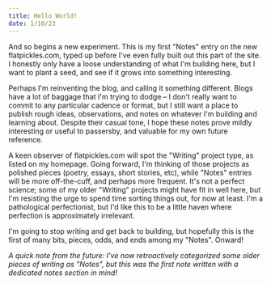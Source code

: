 ```yaml
---
title: Hello World!
date: 1/10/23
---
```


And so begins a new experiment. This is my first "Notes" entry on the new flatpickles.com, typed up before I've even fully built out this part of the site. I honestly only have a loose understanding of what I'm building here, but I want to plant a seed, and see if it grows into something interesting.

Perhaps I'm reinventing the blog, and calling it something different. Blogs have a lot of baggage that I'm trying to dodge – I don't really want to commit to any particular cadence or format, but I still want a place to publish rough ideas, observations, and notes on whatever I'm building and learning about. Despite their casual tone, I hope these notes prove mildly interesting or useful to passersby, and valuable for my own future reference.

A keen observer of flatpickles.com will spot the "Writing" project type, as listed on my homepage. Going forward, I'm thinking of those projects as polished pieces (poetry, essays, short stories, etc), while "Notes" entries will be more off-the-cuff, and perhaps more frequent. It's not a perfect science; some of my older "Writing" projects might have fit in well here, but I'm resisting the urge to spend time sorting things out, for now at least. I'm a pathological perfectionist, but I'd like this to be a little haven where perfection is approximately irrelevant.

I'm going to stop writing and get back to building, but hopefully this is the first of many bits, pieces, odds, and ends among my "Notes". Onward!

_A quick note from the future: I've now retroactively categorized some older pieces of writing as "Notes", but this was the first note written with a dedicated notes section in mind!_
